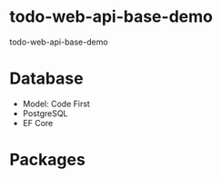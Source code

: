 # todo-web-api-base-demo
todo-web-api-base-demo

# Database
- Model: Code First
- PostgreSQL
- EF Core

# Packages